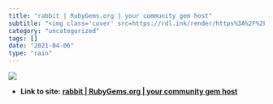 ```yaml
---
title: "rabbit | RubyGems.org | your community gem host"
subtitle: "<img class='cover' src=https://rdl.ink/render/https%3A%2F%2Frubygems.org%2Fgems%2Frabbit>"
category: "uncategorized"
tags: []
date: "2021-04-06"
type: "rain"
---
```

<img class="cover" src=https://rdl.ink/render/https%3A%2F%2Frubygems.org%2Fgems%2Frabbit>


* **Link to site:** **[rabbit | RubyGems.org | your community gem host](https://rubygems.org/gems/rabbit)**
